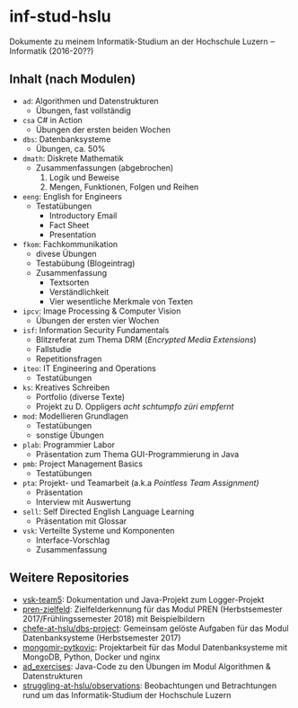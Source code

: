 # inf-stud-hslu

Dokumente zu meinem Informatik-Studium an der Hochschule Luzern ‒ Informatik (2016-20??)

## Inhalt (nach Modulen)

- `ad`: Algorithmen und Datenstrukturen
    - Übungen, fast vollständig
- `csa` C# in Action
    - Übungen der ersten beiden Wochen
- `dbs`: Datenbanksysteme
    - Übungen, ca. 50%
- `dmath`: Diskrete Mathematik
    - Zusammenfassungen (abgebrochen)
        1. Logik und Beweise
        2. Mengen, Funktionen, Folgen und Reihen
- `eeng`: English for Engineers
    - Testatübungen
        - Introductory Email
        - Fact Sheet
        - Presentation
- `fkom`: Fachkommunikation
    - divese Übungen
    - Testabübung (Blogeintrag)
    - Zusammenfassung
        - Textsorten
        - Verständlichkeit
        - Vier wesentliche Merkmale von Texten
- `ipcv`: Image Processing & Computer Vision
    - Übungen der ersten vier Wochen
- `isf`: Information Security Fundamentals
    - Blitzreferat zum Thema DRM (_Encrypted Media Extensions_)
    - Fallstudie
    - Repetitionsfragen
- `iteo`: IT Engineering and Operations
    - Testatübungen
- `ks`: Kreatives Schreiben
    - Portfolio (diverse Texte)
    - Projekt zu D. Oppligers _acht schtumpfo züri empfernt_
- `mod`: Modellieren Grundlagen
    - Testatübungen
    - sonstige Übungen
- `plab`: Programmier Labor
    - Präsentation zum Thema GUI-Programmierung in Java
- `pmb`: Project Management Basics
    - Testatübungen
- `pta`: Projekt- und Teamarbeit (a.k.a _Pointless Team Assignment)_
    - Präsentation
    - Interview mit Auswertung
- `sell`: Self Directed English Language Learning
    - Präsentation mit Glossar
- `vsk`: Verteilte Systeme und Komponenten
    - Interface-Vorschlag
    - Zusammenfassung

## Weitere Repositories

- [vsk-team5](https://github.com/patrickbucher/vsk-team5): Dokumentation und Java-Projekt zum Logger-Projekt
- [pren-zielfeld](https://github.com/patrickbucher/pren-zielfeld): Zielfelderkennung für das Modul PREN (Herbstsemester 2017/Frühlingssemester 2018) mit Beispielbildern
- [chefe-at-hslu/dbs-project](https://github.com/chefe-at-hslu/dbs-project): Gemeinsam gelöste Aufgaben für das Modul Datenbanksysteme (Herbstsemester 2017)
- [mongomir-pytkovic](https://github.com/patrickbucher/mongomir-pytkovic): Projektarbeit für das Modul Datenbanksysteme mit MongoDB, Python, Docker und nginx
- [ad_exercises](https://github.com/patrickbucher/ad_exercises): Java-Code zu den Übungen im Modul Algorithmen & Datenstrukturen
- [struggling-at-hslu/observations](https://github.com/struggling-at-hslu/observations): Beobachtungen und Betrachtungen rund um das Informatik-Studium der Hochschule Luzern

